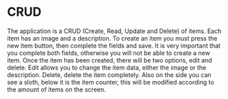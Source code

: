 # CRUD

The application is a CRUD (Create, Read, Update and Delete) of items. Each item has an image and a description.
To create an item you must press the new item button, then complete the fields and save. It is very important that you complete both fields, otherwise you will not be able to create a new item. Once the item has been created, there will be two options, edit and delete.
Edit allows you to change the item data, either the image or the description. Delete, delete the item completely.
Also on the side you can see a sloth, below it is the item counter, this will be modified according to the amount of items on the screen.
